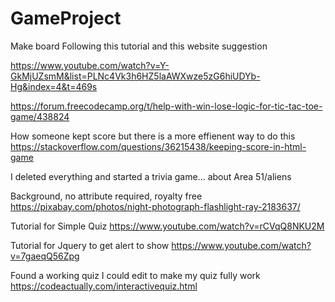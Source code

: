 # GameProject
Make board
Following this tutorial and this website suggestion 

https://www.youtube.com/watch?v=Y-GkMjUZsmM&list=PLNc4Vk3h6HZ5laAWXwze5zG6hiUDYb-Hg&index=4&t=469s

https://forum.freecodecamp.org/t/help-with-win-lose-logic-for-tic-tac-toe-game/438824

How someone kept score but there is a more effienent way to do this https://stackoverflow.com/questions/36215438/keeping-score-in-html-game

I deleted everything and started a trivia game... about Area 51/aliens 

Background, no attribute required, royalty free
https://pixabay.com/photos/night-photograph-flashlight-ray-2183637/



Tutorial for Simple Quiz 
https://www.youtube.com/watch?v=rCVqQ8NKU2M

Tutorial for Jquery to get alert to show 
https://www.youtube.com/watch?v=7gaeqQ56Zpg


Found a working quiz I could edit to make my quiz fully work 
https://codeactually.com/interactivequiz.html


